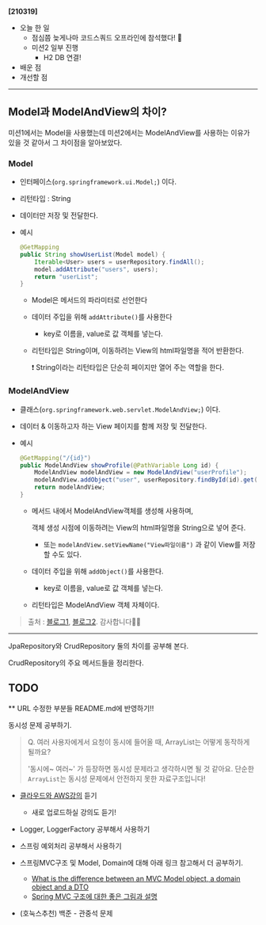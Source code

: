 **[210319]**



- 오늘 한 일
  - 점심쯤 늦게나마 코드스쿼드 오프라인에 참석했다! 🎉
  - 미션2 일부 진행
    - H2 DB 연결!
- 배운 점
- 개선할 점



---



## Model과 ModelAndView의 차이?

미션1에서는 Model을 사용했는데 미션2에서는 ModelAndView를 사용하는 이유가 있을 것 같아서 그 차이점을 알아보았다.

### Model

- 인터페이스(`org.springframework.ui.Model;`) 이다.

- 리턴타입 : String

- 데이터만 저장 및 전달한다.

- 예시

  ```java
  @GetMapping
  public String showUserList(Model model) {
      Iterable<User> users = userRepository.findAll();
      model.addAttribute("users", users);
      return "userList";
  }
  ```

  - Model은 메서드의 파라미터로 선언한다

  - 데이터 주입을 위해 `addAttribute()`를 사용한다

    - key로 이름을, value로 값 객체를 넣는다.

  - 리턴타입은 String이며, 이동하려는 View의 html파일명을 적어 반환한다.

    ❗ String이라는 리턴타입은 단순히 페이지만 열어 주는 역할을 한다.

### ModelAndView

- 클래스(`org.springframework.web.servlet.ModelAndView;`) 이다.

- 데이터 & 이동하고자 하는 View 페이지를 함께 저장 및 전달한다.

- 예시

  ```java
  @GetMapping("/{id}")
  public ModelAndView showProfile(@PathVariable Long id) {
      ModelAndView modelAndView = new ModelAndView("userProfile");
      modelAndView.addObject("user", userRepository.findById(id).get());
      return modelAndView;
  }
  ```

  - 메서드 내에서 ModelAndView객체를 생성해 사용하며,

    객체 생성 시점에 이동하려는 View의 html파일명을 String으로 넣어 준다.

    - 또는 `modelAndView.setViewName("View파일이름")` 과 같이 View를 저장할 수도 있다.

  - 데이터 주입을 위해 `addObject()`를 사용한다.

    - key로 이름을, value로 값 객체를 넣는다.

  - 리턴타입은 ModelAndView 객체 자체이다.

> 출처 : [블로그1](https://javaoop.tistory.com/56), [블로그2](https://ande226.tistory.com/101). 감사합니다🙇‍♀️



---



JpaRepository와 CrudRepository 둘의 차이를 공부해 본다.



CrudRepository의 주요 메서드들을 정리한다.





## TODO

** URL 수정한 부분들 README.md에 반영하기!!



동시성 문제 공부하기.

> Q. 여러 사용자에게서 요청이 동시에 들어올 때, ArrayList는 어떻게 동작하게 될까요?
>
> '동시에~ 여러~' 가 등장하면 동시성 문제라고 생각하시면 될 것 같아요.
> 단순한 `ArrayList`는 동시성 문제에서 안전하지 못한 자료구조입니다!

- [클라우드와 AWS강의](https://www.inflearn.com/course/aws-starter/dashboard) 듣기
  - 새로 업로드하실 강의도 듣기!
- Logger, LoggerFactory 공부해서 사용하기
- 스프링 예외처리 공부해서 사용하기

- 스프링MVC구조 및 Model, Domain에 대해 아래 링크 참고해서 더 공부하기.
  - [What is the difference between an MVC Model object, a domain object and a DTO](https://stackoverflow.com/questions/3853749/what-is-the-difference-between-an-mvc-model-object-a-domain-object-and-a-dto)
  - [Spring MVC 구조에 대한 좋은 그림과 설명](https://justforchangesake.wordpress.com/2014/05/07/spring-mvc-request-life-cycle/)

- (호눅스추천) 백준 - 관중석 문제

